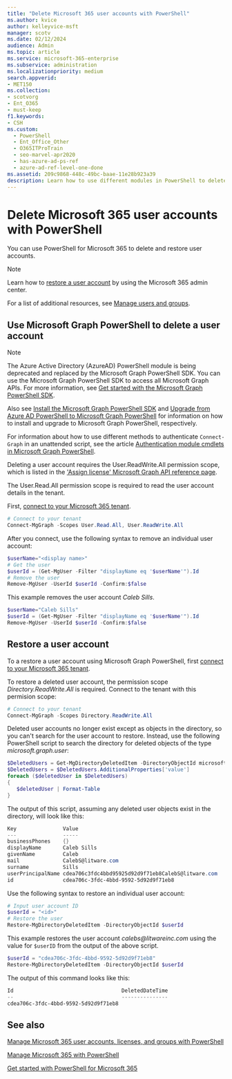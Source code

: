 ```yaml
---
title: "Delete Microsoft 365 user accounts with PowerShell"
ms.author: kvice
author: kelleyvice-msft
manager: scotv
ms.date: 02/12/2024
audience: Admin
ms.topic: article
ms.service: microsoft-365-enterprise
ms.subservice: administration
ms.localizationpriority: medium
search.appverid:
- MET150
ms.collection: 
- scotvorg
- Ent_O365
- must-keep
f1.keywords:
- CSH
ms.custom:
  - PowerShell
  - Ent_Office_Other
  - O365ITProTrain
  - seo-marvel-apr2020
  - has-azure-ad-ps-ref
  - azure-ad-ref-level-one-done
ms.assetid: 209c9868-448c-49bc-baae-11e28b923a39
description: Learn how to use different modules in PowerShell to delete Microsoft 365 user accounts.
---
```


# Delete Microsoft 365 user accounts with PowerShell

You can use PowerShell for Microsoft 365 to delete and restore user accounts.

>[!Note]
>Learn how to [restore a user account](../admin/add-users/restore-user.md) by using the Microsoft 365 admin center.
>
>For a list of additional resources, see [Manage users and groups](/admin).
>

## Use Microsoft Graph PowerShell to delete a user account

> [!NOTE]
> The Azure Active Directory (AzureAD) PowerShell module is being deprecated and replaced by the Microsoft Graph PowerShell SDK. You can use the Microsoft Graph PowerShell SDK to access all Microsoft Graph APIs. For more information, see [Get started with the Microsoft Graph PowerShell SDK](/powershell/microsoftgraph/get-started).
>
> Also see [Install the Microsoft Graph PowerShell SDK](/powershell/microsoftgraph/installation) and [Upgrade from Azure AD PowerShell to Microsoft Graph PowerShell](/powershell/microsoftgraph/migration-steps) for information on how to install and upgrade to Microsoft Graph PowerShell, respectively.
>
> For information about how to use different methods to authenticate ```Connect-Graph``` in an unattended script, see the article [Authentication module cmdlets in Microsoft Graph PowerShell](/powershell/microsoftgraph/authentication-commands).

Deleting a user account requires the User.ReadWrite.All permission scope, which is listed in the ['Assign license' Microsoft Graph API reference page](/graph/api/user-assignlicense).

The User.Read.All permission scope is required to read the user account details in the tenant.

First, [connect to your Microsoft 365 tenant](connect-to-microsoft-365-powershell.md).

```powershell
# Connect to your tenant
Connect-MgGraph -Scopes User.Read.All, User.ReadWrite.All
```

After you connect, use the following syntax to remove an individual user account:
  
```powershell
$userName="<display name>"
# Get the user
$userId = (Get-MgUser -Filter "displayName eq '$userName'").Id
# Remove the user
Remove-MgUser -UserId $userId -Confirm:$false
```

This example removes the user account *Caleb Sills*.

```powershell
$userName="Caleb Sills"
$userId = (Get-MgUser -Filter "displayName eq '$userName'").Id
Remove-MgUser -UserId $userId -Confirm:$false
```

## Restore a user account

To a restore a user account using Microsoft Graph PowerShell, first [connect to your Microsoft 365 tenant](connect-to-microsoft-365-powershell.md).

To restore a deleted user account, the permission scope *Directory.ReadWrite.All* is required. Connect to the tenant with this permision scope:

```powershell
# Connect to your tenant
Connect-MgGraph -Scopes Directory.ReadWrite.All
```

Deleted user accounts no longer exist except as objects in the directory, so you can't search for the user account to restore. Instead, use the following PowerShell script to search the directory for deleted objects of the type *microsoft.graph.user*:

```powershell
$DeletedUsers = Get-MgDirectoryDeletedItem -DirectoryObjectId microsoft.graph.user -Property '*'
$DeletedUsers = $DeletedUsers.AdditionalProperties['value']
foreach ($deletedUser in $DeletedUsers)
{
   $deletedUser | Format-Table
}
```

The output of this script, assuming any deleted user objects exist in the directory, will look like this:

```powershell
Key               Value
---               -----
businessPhones    {}
displayName       Caleb Sills
givenName         Caleb
mail              CalebS@litware.com
surname           Sills
userPrincipalName cdea706c3fdc4bbd95925d92d9f71eb8CalebS@litware.com
id                cdea706c-3fdc-4bbd-9592-5d92d9f71eb8
```

Use the following syntax to restore an individual user account:

```powershell
# Input user account ID
$userId = "<id>"
# Restore the user
Restore-MgDirectoryDeletedItem -DirectoryObjectId $userId
```

This example restores the user account *calebs\@litwareinc.com* using the value for ```$userID``` from the output of the above script.

```powershell
$userId = "cdea706c-3fdc-4bbd-9592-5d92d9f71eb8"
Restore-MgDirectoryDeletedItem -DirectoryObjectId $userId
```

The output of this command looks like this:

```powershell
Id                                   DeletedDateTime
--                                   ---------------
cdea706c-3fdc-4bbd-9592-5d92d9f71eb8
```

## See also

[Manage Microsoft 365 user accounts, licenses, and groups with PowerShell](manage-user-accounts-and-licenses-with-microsoft-365-powershell.md)
  
[Manage Microsoft 365 with PowerShell](manage-microsoft-365-with-microsoft-365-powershell.md)
  
[Get started with PowerShell for Microsoft 365](getting-started-with-microsoft-365-powershell.md)
